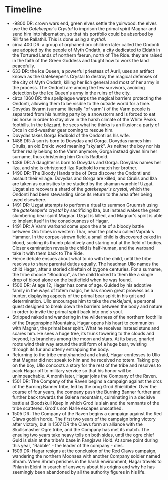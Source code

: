 # Timeline

- -9800 DR: crown wars end, green elves settle the yuirwood. the elves use the _Gatekeeper's Crystal_ to imprison the primal spirit Magnar and send him into hibernation, so that his portfolio could be absorbed by Rillifane Rallathil. This is done using a _mythal_.
- circa 400 DR: a group of orphaned orc children later called the Ondonti are adopted by the people of Myth Ondath, a city dedicated to Eldath in the Tortured Lands of northern faerun, north of The Ride. they are raised in the faith of the Green Goddess and taught how to work the land peacefully.
- 633 DR: the Ice Queen, a powerful priestess of Auril, uses an artifact known as the Gatekeeper's Crystal to destroy the magical defenses of the city of Myth Ondath, killing her lich general and most of her army in the process. The Ondonti are among the few survivors, avoiding detection by the Ice Queen's army in the ruins of the city.
- circa 1360 DR: the spellplague warps the magical barriers protecting the Ondonti, allowing them to be visible to the outside world for a time.
- Dovydas Išvarm (surname literally "of varm") of the Varm people is separated from his hunting party by a snowstorm and is forced to eat his horse in order to stay alive in the harsh climate of the White Peaks foothills. In the blizzard, he sees what he thinks is an illusion: a party of Orcs in cold-weather gear coming to rescue him.
- Dovydas takes Gorga Radbold of the Ondonti as his wife.
- 1488 DR: A son is born to Dovydas and Gorga. Dovydas names him Cirulis, an old Erakic word meaning "skylark". As neither the boy nor his father really belong to the Varm anymore, Gorga instead gives him her surname, thus christening him Cirulis Radbold.
- 1489 DR: A daughter is born to Dovydas and Gorga. Dovydas names her Ilza, and she is christened Ilza Radbold to match her brother.
- 1490 DR: The Bloody Hands tribe of Orcs discover the Ondonti and assault their village. Dovydas and Gorga are killed, and Cirulis and Ilza are taken as curiosities to be studied by the shaman warchief Uzgat. Uzgat also recovers a shard of the _gatekeeper's crystal_, which the Ondonti had been stewarding since its return to the area after being used elsewhere.
- 1491 DR: Uzgat attempts to perform a ritual to summon Gruumsh using the _gatekeeper's crystal_ by sacrificing Ilza, but instead wakes the great slumbering bear spirit Magnar. Uzgat is killed, and Magnar's spirit is able to implant itself in the consciousness of Hagar.
- 1491 DR: A Varm warband come upon the site of a bloody battle between Orc tribes in western Thar, near the plateau called Vaprak's Hammer. In the corpse-strewn field, a small child is discovered caked in blood, sucking its thumb plaintively and staring out at the field of bodies. Closer examination reveals the child is half-human, and the warband take it with them back to The Ride.
- Fierce debate ensues about what to do with the child, until the tribe resolves to share parental duties equally. The headman Ullo names the child Hagar, after a storied chieftain of bygone centuries. For a surname, the tribe choose "Bloodrop", as the child looked to them like a single drop of blood alone on the battlefield when he was found.
- 1500 DR: At age 12, Hagar has come of age. Guided by his adoptive family in the ways of totem magic, he has shown great prowess as a hunter, displaying aspects of the primal bear spirit in his grit and determination. Ullo encourages him to take the *meklejumi*, a personal quest designed to break down the barriers between the body and nature in order to invite the primal spirit back into one's soul.
- Stripped naked and wandering in the wilderness of the northern foothills of the Dragonspine Mountains, Hagar opens his heart to communion with Magnar, the primal bear spirit. What he receives instead stuns and scares him. He sees a huge tree, its trunk towering to the clouds and beyond, its branches among the moon and stars. At its base, gnarled roots wind their way around the still form of a huge bear, twisting through its fur and utterly entrapping the body.
- Returning to the tribe emptyhanded and afraid, Hagar confesses to Ullo that Magnar did not speak to him and he received no totem. Taking pity on the boy, Ullo concocts a story for the rest of the tribe and resolves to pack Hagar off to military service so that his honor will be unimpeachable. A month later, Hagar joins the Company of the Raven.
- 1501 DR: The Company of the Raven begins a campaign against the orcs of the Burning Banner tribe, led by the orog Grod Shieldbiter. Over the course of four years, the company push the Burning Banner further and further back towards the Galena mountains, culminating in a decisive battle at Bloodskull Keep in which Grod is slain and the remnants of the tribe scattered. Grod's son Narle escapes unscathed.
- 1505 DR: The Company of the Raven begins a campaign against the Red Claws goblin horde. The first two years of the campaign bring victory after victory, but in 1507 DR the Claws form an alliance with the Skullsmasher Ogre tribe, and the Company has met its match. The ensuing two years take heavy tolls on both sides, until the ogre chief Guld is slain at the tribe's base in Fangjaws Hold. At some point during this year, "Rabble" - the leader of the company - dies.
- 1509 DR: Hagar resigns at the conclusion of the Red Claws campaign, wandering the northern Moonsea with another Company soldier named Shram. When Shram perishes in the harsh environment, Hagar travels to Phlan in Eleint in search of answers about his origins and why he has seemingly been abandoned by all the authority figures in his life.